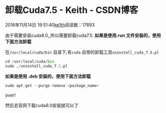 # 卸载Cuda7.5 - Keith - CSDN博客





2016年11月14日 19:51:40[ke1th](https://me.csdn.net/u012436149)阅读数：17893








由于需要安装cuda8.0,,所以需要卸载cuda7.5. 
**如果是使用.run 文件安装的，使用下面方法卸载**

在`/usr/local/cuda/bin` 目录下,有`cuda` 自带的卸载工具`uninstall_cuda_7.5.pl`
```python
cd /usr/local/cuda/bin
sudo ./uninstall_cuda_7.5.pl
```

**如果是使用 .deb 安装的，使用下面方法卸载**

```python
sudo apt-get --purge remove <package_name>
```

over! 

然后去官网下载cuda8.0安装就可以了




